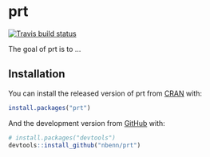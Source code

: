 
<!-- README.md is generated from README.Rmd. Please edit that file -->

# prt

<!-- badges: start -->

[![Travis build
status](https://travis-ci.org/nbenn/prt.svg?branch=master)](https://travis-ci.org/nbenn/prt)
<!-- badges: end --> The goal of prt is to …

## Installation

You can install the released version of prt from
[CRAN](https://CRAN.R-project.org) with:

``` r
install.packages("prt")
```

And the development version from [GitHub](https://github.com/) with:

``` r
# install.packages("devtools")
devtools::install_github("nbenn/prt")
```
